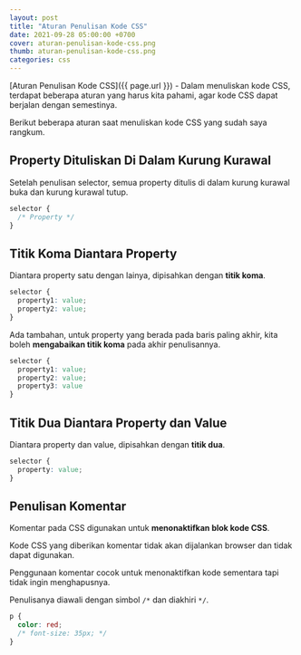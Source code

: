 ```yaml
---
layout: post
title: "Aturan Penulisan Kode CSS"
date: 2021-09-28 05:00:00 +0700
cover: aturan-penulisan-kode-css.png
thumb: aturan-penulisan-kode-css.png
categories: css
---
```


[Aturan Penulisan Kode CSS]({{ page.url }}) - Dalam menuliskan kode CSS, terdapat beberapa aturan yang harus kita pahami, agar kode CSS dapat berjalan dengan semestinya.

Berikut beberapa aturan saat menuliskan kode CSS yang sudah saya rangkum.

## Property Dituliskan Di Dalam Kurung Kurawal

Setelah penulisan selector, semua property ditulis di dalam kurung kurawal buka dan kurung kurawal tutup.

```css
selector {
  /* Property */
}
```

## Titik Koma Diantara Property

Diantara property satu dengan lainya, dipisahkan dengan __titik koma__.

```css
selector {
  property1: value;
  property2: value;
}
```

Ada tambahan, untuk property yang berada pada baris paling akhir, kita boleh __mengabaikan titik koma__ pada akhir penulisannya.

```css
selector {
  property1: value;
  property2: value;
  property3: value
}
```

## Titik Dua Diantara Property dan Value

Diantara property dan value, dipisahkan dengan __titik dua__.

```css
selector {
  property: value;
}
```

## Penulisan Komentar

Komentar pada CSS digunakan untuk __menonaktifkan blok kode CSS__.

Kode CSS yang diberikan komentar tidak akan dijalankan browser dan tidak dapat digunakan.

Penggunaan komentar cocok untuk menonaktifkan kode sementara tapi tidak ingin menghapusnya.

Penulisanya diawali dengan simbol `/*` dan diakhiri `*/`.

```css
p {
  color: red;
  /* font-size: 35px; */
}
```